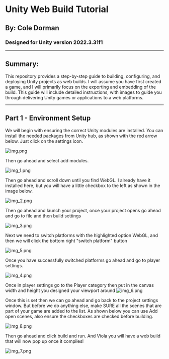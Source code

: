 # Unity Web Build Tutorial

## By: Cole Dorman

### Designed for Unity version 2022.3.31f1

---

## Summary:

This repository provides a step-by-step guide to building, configuring, and deploying Unity projects as web builds.
I will assume you have first created a game, and I will primarily focus on the exporting and embedding of the build.
This guide will include detailed instructions, with images to guide you through delivering Unity
games or applications to a web platforms.

---

## Part 1 - Environment Setup

We will begin with ensuring the correct Unity modules are installed. You can install the needed packages from Unity
hub, as shown with the red arrow below. Just click on the settings icon.

![img.png](Images/img.png)

Then go ahead and select add modules.

![img_1.png](Images/img_1.png)

Then go ahead and scroll down until you find WebGL. I already have it installed here, but you will have a little
checkbox to the left as shown in the image below.

![img_2.png](Images/img_2.png)

Then go ahead and launch your project, once your project opens go ahead and go to file and then build settings

![img_3.png](Images/img_3.png)

Next we need to switch platforms with the highlighted option WebGL, and then we will click the bottom right "switch
platform" button

![img_5.png](Images/img_5.png)

Once you have successfully switched platforms go ahead and go to player settings.

![img_4.png](Images/img_4.png)

Once in player settings go to the Player category then put in the canvas width and height you designed your viewport
around
![img_6.png](Images/img_6.png)

Once this is set then we can go ahead and go back to the project settings window. But before we do anything else,
make SURE all the scenes that are part of your game are added to the list. As shown below you can use Add open
scenes, also ensure the checkboxes are checked before building.

![img_8.png](Images/img_7.png)

Then go ahead and click build and run. And Viola you will have a web build that will now pop up once it compiles!

![img_7.png](Images/img_8.png)

